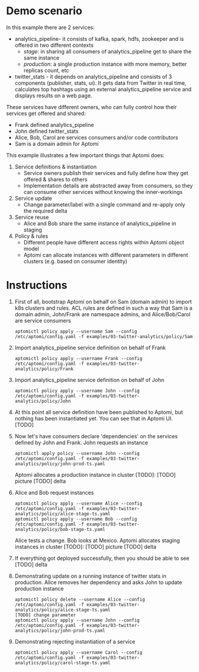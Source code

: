 # Demo scenario

In this example there are 2 services:
- analytics_pipeline- it consists of kafka, spark, hdfs, zookeeper and is offered in two different contexts
  - *stage*: in sharing all consumers of analytics_pipeline get to share the same instance
  - *production*: a single production instance with more memory, better replicas count, etc 
- twitter_stats - it depends on analytics_pipeline and consists of 3 components (publisher, stats, ui).
  It gets data from Twitter in real time, calculates top hashtags using an external analytics_pipeline service and displays
  results on a web page.  

These services have different owners, who can fully control how their services get offered and shared:
- Frank defined analytics_pipeline
- John defined twitter_stats
- Alice, Bob, Carol are services consumers and/or code contributors
- Sam is a domain admin for Aptomi

This example illustrates a few important things that Aptomi does:
1. Service definitions & instantiation
    - Service owners publish their services and fully define how they get offered & shares to others
    - Implementation details are abstracted away from consumers, so they can consume other services without knowing the inner-workings
1. Service update
    - Change parameter/label with a single command and re-apply only the required delta 
1. Service reuse
    - Alice and Bob share the same instance of analytics_pipeline in staging
1. Policy & rules
    - Different people have different access rights within Aptomi object model
    - Aptomi can allocate instances with different parameters in different clusters (e.g. based on consumer identity)

# Instructions

1. First of all, bootstrap Aptomi on behalf on Sam (domain admin) to import k8s clusters and rules. ACL rules are defined in such
a way that Sam is a domain admin, John/Frank are namespace admins, and Alice/Bob/Carol are service consumers
    ```
    aptomictl policy apply --username Sam --config /etc/aptomi/config.yaml -f examples/03-twitter-analytics/policy/Sam
    ```
1. Import analytics_pipeline service definition on behalf of Frank
    ```
    aptomictl policy apply --username Frank --config /etc/aptomi/config.yaml -f examples/03-twitter-analytics/policy/Frank
    ```
1. Import analytics_pipeline service definition on behalf of John
    ```
    aptomictl policy apply --username John --config /etc/aptomi/config.yaml -f examples/03-twitter-analytics/policy/John
    ```
1. At this point all service definition have been published to Aptomi, but nothing has been instantiated yet. You can see
that in Aptomi UI.
    [TODO]

1. Now let's have consumers declare 'dependencies' on the services defined by John and Frank. John requests an instance
    ```
    aptomictl apply policy --username John --config /etc/aptomi/config.yaml -f examples/03-twitter-analytics/policy/john-prod-ts.yaml
    ```
    Aptomi allocates a production instance in cluster [TODO]:
    [TODO] picture
    [TODO] delta

1. Alice and Bob request instances
    ```
    aptomictl policy apply --username Alice --config /etc/aptomi/config.yaml -f examples/03-twitter-analytics/policy/alice-stage-ts.yaml
    aptomictl policy apply --username Bob --config /etc/aptomi/config.yaml -f examples/03-twitter-analytics/policy/bob-stage-ts.yaml
    ```
    Alice tests a change. Bob looks at Mexico.
    Aptomi allocates staging instances in cluster [TODO]:
    [TODO] picture
    [TODO] delta

1. If everything got deployed successfully, then you should be able to see 
    [TODO] delta

1. Demonstrating update on a running instance of twitter stats in production. Alice removes her dependency and asks John to update production instance
    ```
    aptomictl policy delete --username Alice --config /etc/aptomi/config.yaml -f examples/03-twitter-analytics/policy/alice-stage-ts.yaml
    [TODO] change parameter
    aptomictl policy apply --username John --config /etc/aptomi/config.yaml -f examples/03-twitter-analytics/policy/john-prod-ts.yaml
    ```

1. Demonstrating rejecting instantiation of a service
    ```
    aptomictl policy apply --username Carol --config /etc/aptomi/config.yaml -f examples/03-twitter-analytics/policy/carol-stage-ts.yaml
    ```
 